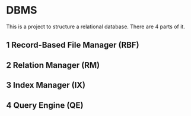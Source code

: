 # DBMS
This is a project to structure a relational database. There are 4 parts of it.
## 1 Record-Based File Manager (RBF)

## 2 Relation Manager (RM)

## 3 Index Manager (IX)

## 4 Query Engine (QE)
